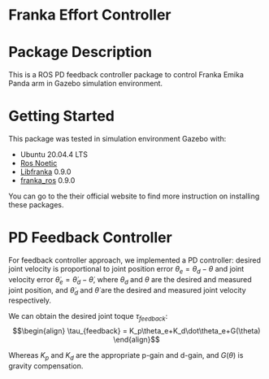 # Franka Effort Controller
# Package Description
This is a ROS PD feedback controller package to control Franka Emika Panda arm in Gazebo simulation environment.

# Getting Started 
This package was tested in simulation environment Gazebo with: 
* Ubuntu 20.04.4 LTS
* [Ros Noetic](http://wiki.ros.org/noetic)
* [Libfranka](https://frankaemika.github.io/docs/libfranka.html) 0.9.0
* [franka_ros](https://frankaemika.github.io/docs/franka_ros.html) 0.9.0 


You can go to the their official website to find more instruction on installing these packages. 

# PD Feedback Controller 
For feedback controller approach, we implemented a PD controller: desired joint velocity is proportional to joint position error $\theta_e=\theta_d-\theta$ and joint velocity error $\dot\theta_e=\dot\theta_d-\dot\theta$, where $\theta_d$ and $\theta$ are the desired and measured joint position, and $\dot\theta_d$ and $\dot\theta$ are the desired and measured joint velocity respectively. 

We can obtain the desired joint toque $\tau_{feedback}$:
$$\begin{align}
\tau_{feedback} = K_p\theta_e+K_d\dot\theta_e+G(\theta)
\end{align}$$

Whereas $K_p$ and $K_d$ are the appropriate p-gain and d-gain, and $G(\theta)$ is gravity compensation. 
